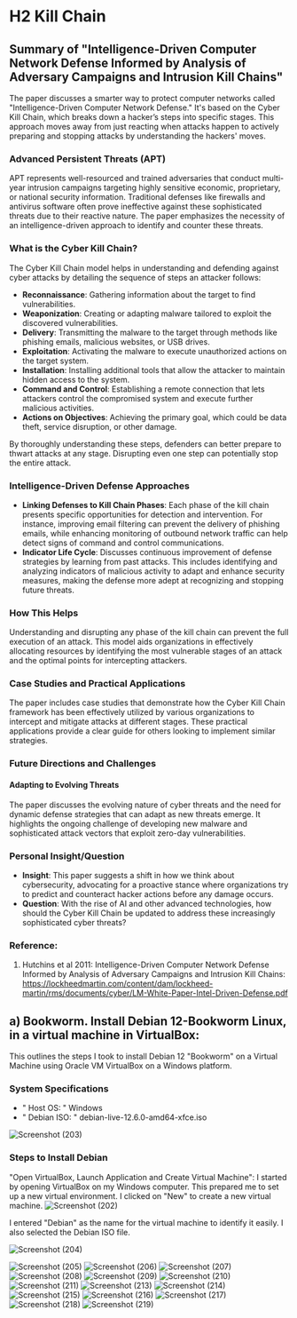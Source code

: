 # H2 Kill Chain

## Summary of "Intelligence-Driven Computer Network Defense Informed by Analysis of Adversary Campaigns and Intrusion Kill Chains"
The paper discusses a smarter way to protect computer networks called "Intelligence-Driven Computer Network Defense." It's based on the Cyber Kill Chain, which breaks down a hacker’s steps into specific stages. This approach moves away from just reacting when attacks happen to actively preparing and stopping attacks by understanding the hackers' moves.

### Advanced Persistent Threats (APT)
APT represents well-resourced and trained adversaries that conduct multi-year intrusion campaigns targeting highly sensitive economic, proprietary, or national security information. Traditional defenses like firewalls and antivirus software often prove ineffective against these sophisticated threats due to their reactive nature. The paper emphasizes the necessity of an intelligence-driven approach to identify and counter these threats.

### What is the Cyber Kill Chain?
The Cyber Kill Chain model helps in understanding and defending against cyber attacks by detailing the sequence of steps an attacker follows:
- **Reconnaissance**: Gathering information about the target to find vulnerabilities.
- **Weaponization**: Creating or adapting malware tailored to exploit the discovered vulnerabilities.
- **Delivery**: Transmitting the malware to the target through methods like phishing emails, malicious websites, or USB drives.
- **Exploitation**: Activating the malware to execute unauthorized actions on the target system.
- **Installation**: Installing additional tools that allow the attacker to maintain hidden access to the system.
- **Command and Control**: Establishing a remote connection that lets attackers control the compromised system and execute further malicious activities.
- **Actions on Objectives**: Achieving the primary goal, which could be data theft, service disruption, or other damage.

By thoroughly understanding these steps, defenders can better prepare to thwart attacks at any stage. Disrupting even one step can potentially stop the entire attack.

### Intelligence-Driven Defense Approaches
- **Linking Defenses to Kill Chain Phases**: Each phase of the kill chain presents specific opportunities for detection and intervention. For instance, improving email filtering can prevent the delivery of phishing emails, while enhancing monitoring of outbound network traffic can help detect signs of command and control communications.
- **Indicator Life Cycle**: Discusses continuous improvement of defense strategies by learning from past attacks. This includes identifying and analyzing indicators of malicious activity to adapt and enhance security measures, making the defense more adept at recognizing and stopping future threats.

### How This Helps
Understanding and disrupting any phase of the kill chain can prevent the full execution of an attack. This model aids organizations in effectively allocating resources by identifying the most vulnerable stages of an attack and the optimal points for intercepting attackers.

### Case Studies and Practical Applications
The paper includes case studies that demonstrate how the Cyber Kill Chain framework has been effectively utilized by various organizations to intercept and mitigate attacks at different stages. These practical applications provide a clear guide for others looking to implement similar strategies.

### Future Directions and Challenges
#### Adapting to Evolving Threats
The paper discusses the evolving nature of cyber threats and the need for dynamic defense strategies that can adapt as new threats emerge. It highlights the ongoing challenge of developing new malware and sophisticated attack vectors that exploit zero-day vulnerabilities.

### Personal Insight/Question
- **Insight**: This paper suggests a shift in how we think about cybersecurity, advocating for a proactive stance where organizations try to predict and counteract hacker actions before any damage occurs.
- **Question**: With the rise of AI and other advanced technologies, how should the Cyber Kill Chain be updated to address these increasingly sophisticated cyber threats?

### Reference:
1. Hutchins et al 2011: Intelligence-Driven Computer Network Defense Informed by Analysis of Adversary Campaigns and Intrusion Kill Chains: https://lockheedmartin.com/content/dam/lockheed-martin/rms/documents/cyber/LM-White-Paper-Intel-Driven-Defense.pdf 

## a) Bookworm. Install Debian 12-Bookworm Linux, in a virtual machine in VirtualBox:
This outlines the steps I took to install Debian 12 "Bookworm" on a Virtual Machine using Oracle VM VirtualBox on a Windows platform.

### System Specifications
- " Host OS: " Windows
- " Debian ISO: " debian-live-12.6.0-amd64-xfce.iso

![Screenshot (203)](https://github.com/user-attachments/assets/f2cb67e6-2a8c-419d-bc61-6774ffb8e16d)

### Steps to Install Debian
"Open VirtualBox, Launch Application and Create Virtual Machine": I started by opening VirtualBox on my Windows computer. This prepared me to set up a new virtual environment. I clicked on "New" to create a new virtual machine.
![Screenshot (202)](https://github.com/user-attachments/assets/1e3a6003-1510-4849-ad1b-b3288057f9c5)

I entered "Debian" as the name for the virtual machine to identify it easily. I also selected the Debian ISO file.

![Screenshot (204)](https://github.com/user-attachments/assets/e18c342b-0d2b-42ff-8bf6-4717c6a7dd60)

![Screenshot (205)](https://github.com/user-attachments/assets/8fd14b47-99d8-4e56-ba29-4ba6dccd1b05)
![Screenshot (206)](https://github.com/user-attachments/assets/c3fa9dbe-d468-48d7-ba7f-2d72881ca985)
![Screenshot (207)](https://github.com/user-attachments/assets/bbe946a5-5e45-43c2-9e52-3d7bceeb87f9)
![Screenshot (208)](https://github.com/user-attachments/assets/7e03161a-4c81-48a0-aa7c-f59a752d6ba5)
![Screenshot (209)](https://github.com/user-attachments/assets/33a41427-136a-43d5-8fd4-4f81278c2a00)
![Screenshot (210)](https://github.com/user-attachments/assets/bddbd969-66d2-48b5-b4ad-0d56d0e78d2f)
![Screenshot (211)](https://github.com/user-attachments/assets/28fd2a6d-cd45-471a-b633-d842ae16a6b6)
![Screenshot (213)](https://github.com/user-attachments/assets/b0a81768-4331-4f84-8cbf-0a2191c6194e)
![Screenshot (214)](https://github.com/user-attachments/assets/21acd49a-baee-4a91-933c-1553ef66455d)
![Screenshot (215)](https://github.com/user-attachments/assets/e3edd18f-8ba1-4ab5-835b-c7f60e339562)
![Screenshot (216)](https://github.com/user-attachments/assets/4ac985a6-b20e-4ff1-84ec-8a892ce768c0)
![Screenshot (217)](https://github.com/user-attachments/assets/f3b59102-7d40-49fe-8e88-7268ef2b860d)
![Screenshot (218)](https://github.com/user-attachments/assets/1418bdb8-ff69-4e7a-968c-d39e3e9ed674)
![Screenshot (219)](https://github.com/user-attachments/assets/66e1ba0e-3534-4e25-9015-372660cb6034)
